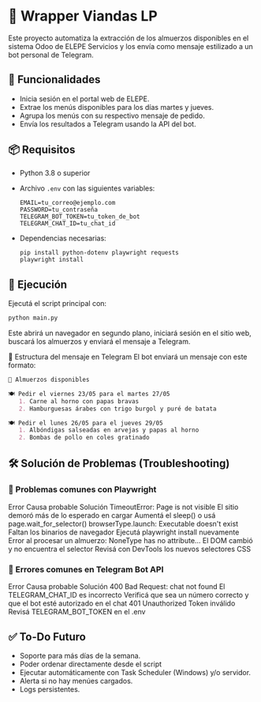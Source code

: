 # 🥗 Wrapper Viandas LP

Este proyecto automatiza la extracción de los almuerzos disponibles en el sistema Odoo de ELEPE Servicios y los envía como mensaje estilizado a un bot personal de Telegram.

## 🚀 Funcionalidades

- Inicia sesión en el portal web de ELEPE.
- Extrae los menús disponibles para los días martes y jueves.
- Agrupa los menús con su respectivo mensaje de pedido.
- Envía los resultados a Telegram usando la API del bot.

## 📦 Requisitos

- Python 3.8 o superior
- Archivo `.env` con las siguientes variables:
  ```env
  EMAIL=tu_correo@ejemplo.com
  PASSWORD=tu_contraseña
  TELEGRAM_BOT_TOKEN=tu_token_de_bot
  TELEGRAM_CHAT_ID=tu_chat_id
  ```
  
- Dependencias necesarias:
  ```bash
  pip install python-dotenv playwright requests
  playwright install
  ```
  
## 🧪 Ejecución
Ejecutá el script principal con:

  ```bash
  python main.py
  ```
  Este abrirá un navegador en segundo plano, iniciará sesión en el sitio web, buscará los almuerzos y enviará el mensaje a Telegram.
  
📄 Estructura del mensaje en Telegram
El bot enviará un mensaje con este formato:

```markdown
📅 Almuerzos disponibles

🍽️ Pedir el viernes 23/05 para el martes 27/05
   1. Carne al horno con papas bravas
   2. Hamburguesas árabes con trigo burgol y puré de batata

🍽️ Pedir el lunes 26/05 para el jueves 29/05
   1. Albóndigas salseadas en arvejas y papas al horno
   2. Bombas de pollo en coles gratinado
```

## 🛠 Solución de Problemas (Troubleshooting)
### 🧪 Problemas comunes con Playwright
Error	Causa probable	Solución
TimeoutError: Page is not visible	El sitio demoró más de lo esperado en cargar	Aumentá el sleep() o usá page.wait_for_selector()
browserType.launch: Executable doesn't exist	Faltan los binarios de navegador	Ejecutá playwright install nuevamente
Error al procesar un almuerzo: NoneType has no attribute...	El DOM cambió y no encuentra el selector	Revisá con DevTools los nuevos selectores CSS

### 🤖 Errores comunes en Telegram Bot API
Error	Causa probable	Solución
400 Bad Request: chat not found	El TELEGRAM_CHAT_ID es incorrecto	Verificá que sea un número correcto y que el bot esté autorizado en el chat
401 Unauthorized	Token inválido	Revisá TELEGRAM_BOT_TOKEN en el .env

## ✅ To-Do Futuro
- Soporte para más días de la semana.
- Poder ordenar directamente desde el script
- Ejecutar automáticamente con Task Scheduler (Windows) y/o servidor.
- Alerta si no hay menúes cargados.
- Logs persistentes.
